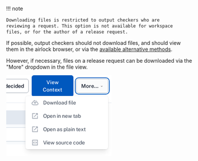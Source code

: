 !!! note

    Downloading files is restricted to output checkers who are
    reviewing a request. This option is not available for workspace
    files, or for the author of a release request.


If possible, output checkers should not download files, and should
view them in the airlock browser, or via the [available alternative
methods](view-files-alt.md).

However, if necessary, files on a release request can be downloaded
via the "More" dropdown in the file view.

![More dropdown](../screenshots/more_dropdown_el_request_file.png)
